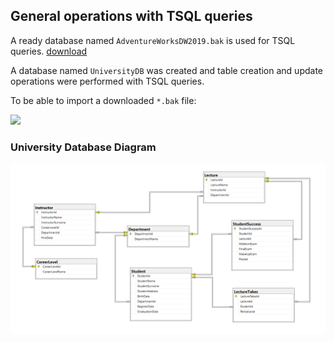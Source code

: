 ## General operations with TSQL queries

A ready database named `AdventureWorksDW2019.bak` is used for TSQL queries. [download](https://github.com/Microsoft/sql-server-samples/releases/download/adventureworks/AdventureWorksDW2019.bak)

A database named `UniversityDB` was created and table creation and update operations were performed with TSQL queries.

To be able to import a downloaded `*.bak` file:

![](/pictures/ImportBak.gif)

### University Database Diagram
![](/UniversityDB/UniversityDiagram.PNG)
